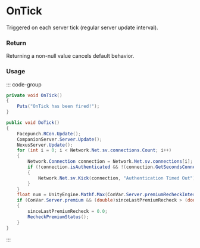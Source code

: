 <Badge type="danger" text="Carbon Compatible"/><Badge type="warning" text="Oxide Compatible"/>
# OnTick
Triggered on each server tick (regular server update interval).
### Return
Returning a non-null value cancels default behavior.

### Usage
::: code-group
```csharp [Example]
private void OnTick()
{
	Puts("OnTick has been fired!");
}
```
```csharp [Source — Assembly-CSharp @ ServerMgr]
public void DoTick()
{
	Facepunch.RCon.Update();
	CompanionServer.Server.Update();
	NexusServer.Update();
	for (int i = 0; i < Network.Net.sv.connections.Count; i++)
	{
		Network.Connection connection = Network.Net.sv.connections[i];
		if (!connection.isAuthenticated && !(connection.GetSecondsConnected() < (float)ConVar.Server.authtimeout))
		{
			Network.Net.sv.Kick(connection, "Authentication Timed Out");
		}
	}
	float num = UnityEngine.Mathf.Max(ConVar.Server.premiumRecheckInterval, 60f);
	if (ConVar.Server.premium && (double)sinceLastPremiumRecheck > (double)num)
	{
		sinceLastPremiumRecheck = 0.0;
		RecheckPremiumStatus();
	}
}

```
:::
